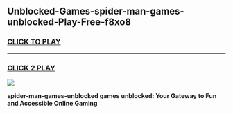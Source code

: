 
## Unblocked-Games-spider-man-games-unblocked-Play-Free-f8xo8
<h3>
<a href="https://premium76.site?title=spider-man-games-unblocked&ref=18A1">CLICK TO PLAY</a></h3>
<hr>

<h3>
<a href="https://premium76.site?title=spider-man-games-unblocked&ref=18A1">CLICK 2 PLAY</a>
  
</h3>

<a href="https://premium76.site?title=spider-man-games-unblocked&ref=18A1"><img src="https://clearcache.store/games.png"></a>


**spider-man-games-unblocked games unblocked: Your Gateway to Fun and Accessible Online Gaming**
